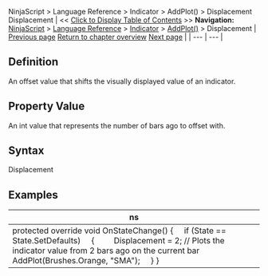 ﻿
NinjaScript > Language Reference > Indicator > AddPlot() > Displacement
Displacement
| << [Click to Display Table of Contents](displacement.md) >> **Navigation:**     [NinjaScript](ninjascript-1.md) > [Language Reference](language_reference_wip-1.md) > [Indicator](indicator-1.md) > [AddPlot()](addplot-1.md) > Displacement | [Previous page](areplotsconfigurable-1.md) [Return to chapter overview](addplot-1.md) [Next page](plotbrushes-1.md) |
| --- | --- |
## Definition
An offset value that shifts the visually displayed value of an indicator.
 
## Property Value
An int value that represents the number of bars ago to offset with.
 
## Syntax
Displacement
## 
## Examples
| ns |
| --- |
| protected override void OnStateChange() {      if (State == State.SetDefaults)      {          Displacement = 2; // Plots the indicator value from 2 bars ago on the current bar               AddPlot(Brushes.Orange, "SMA");      } } |

